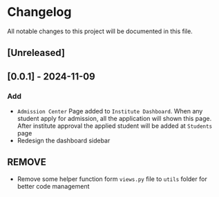 # Changelog

All notable changes to this project will be documented in this file.

## [Unreleased]

## [0.0.1] - 2024-11-09
### Add
- `Admission Center` Page added to `Institute Dashboard`. When any student apply for admission, all the application will shown this page. After institute approval the applied student will be added at `Students` page
- Redesign the dashboard sidebar

## REMOVE
- Remove some helper function form `views.py` file to `utils` folder for better code management
